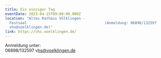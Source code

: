 ```yaml
---
title: Ein einziger Tag
eventDate: 2023-04-15T09:00:00.000Z
location: "Altes Rathaus Völklingen -
  Festsaal                                    (Anmeldung: 0﻿6898/132597 oder
  v﻿hs@voelklingen.de)"
link: https://vhs.voelklingen.de/
---
```

A﻿nmeldung unter:\
0﻿6898/132597 v﻿hs@voelklingen.de